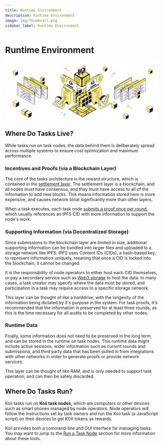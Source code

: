 ```yaml
---
title: Runtime Environment
description: Runtime Environment
image: img/thumbnail.png
sidebar_label: Runtime Environment
---
```


# Runtime Environment
![banner](../img/Runtime%20Environment.svg)

## Where Do Tasks Live?

While tasks run on task nodes, the data behind them is deliberately spread across multiple systems to ensure cost optimization and maximum performance.&#x20;

### Incentives and Proofs (via a Blockchain Layer)

The core of the tasks architecture is the reward structure, which is contained in the [settlement layer](/develop/settlement-layer/k2-tick-tock-fast-blocks). The settlement layer is a blockchain, and all nodes must have consensus, and they must have access to all of the information to add new blocks. This means information stored here is more expensive, and causes network bloat significantly more than other layers.&#x20;

When a task executes, each task node [submits a proof once per round](/develop/koii-task-101/what-are-tasks/gradual-consensus), which usually references an IPFS CID with more information to support the node's work.&#x20;

### Supporting Information (via Decentralized Storage)

Since submissions to the blockchain layer are limited in size, additional supporting information can be bundled into larger files and uploaded to a storage network like IPFS. IPFS uses Content IDs (CIDs), a hash-based key, to represent information uniquely, meaning that once a CID is locked into the blockchain, it cannot be changed.&#x20;

It is the responsibility of node operators to either host each CID themselves, or pay a secondary service such as [Web3.storage](https://web3.storage/) to host the data. In many cases, a task creator may specify where the data must be stored, and participation in a task may require access to a specific storage network.&#x20;

This layer can be thought of like a harddrive, with the longevity of the information being dictated by it's purpose in the system. For task proofs, it's recommended that the information is preserved for at least three rounds, as this is the time necessary for all audits to be completed by other nodes.&#x20;

### Runtime Data

Finally, some information does not need to be preserved in the long term, and can be stored in the runtime on task nodes. This runtime data might include active sessions, wider information such as current rounds and submissions, and third party data that has been pulled in from integrations with other networks in order to generate proofs or provide network services.&#x20;

This layer can be thought of like RAM, and is only needed to support task operation, and can then be safely discarded.&#x20;

## Where Do Tasks Run?&#x20;

Koii tasks run on **Koii task nodes,** which are computers or other devices such as smart phones managed by node operators. Node operators will follow the instructions set by task owners and run the Koii task (a JavaScript script) on their devices to get KOII tokens as rewards.&#x20;

Koii provides both a command-line and GUI interface for managing tasks. You may want to jump to the [Run a Task Node](/run-a-node/introduction/task-nodes) section for more information about these tools.
